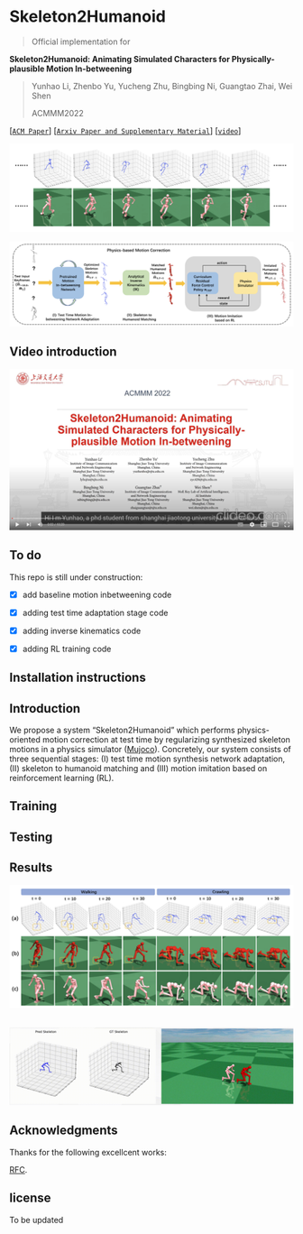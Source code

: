 # Skeleton2Humanoid

> Official implementation for 
> 
**Skeleton2Humanoid: Animating Simulated Characters for Physically-plausible Motion In-betweening**
> 
> Yunhao Li, Zhenbo Yu, Yucheng Zhu, Bingbing Ni, Guangtao Zhai, Wei Shen
> 
> ACMMM2022 

[[`ACM Paper`](https://dl.acm.org/doi/abs/10.1145/3503161.3548093)]
[[`Arxiv Paper and Supplementary Material`](https://arxiv.org/pdf/2210.04294.pdf)]
[[`video`](https://www.youtube.com/watch?v=TxBQw3V-ZZs)]


![Skeleton2Humanoid](images/inbetween_sample.png)


![Skeleton2Humanoid](images/skeleton2humanoid.png)

## Video introduction

[![video](images/video_cut.png)](https://www.youtube.com/watch?v=TxBQw3V-ZZs "video")




## To do
This repo is still under construction: 
- [x] add baseline motion inbetweening code
- [x] adding test time adaptation stage code
- [x] adding inverse kinematics code
- [x] adding RL training code



## Installation instructions

## Introduction
We propose a system “Skeleton2Humanoid” which performs physics-oriented motion correction at test time by regularizing synthesized skeleton motions in a physics simulator ([Mujoco](http://www.mujoco.org/)). Concretely, our system consists of three sequential stages: (I) test time motion synthesis network adaptation, (II) skeleton to humanoid matching and (III) motion imitation based on reinforcement learning (RL).

## Training

## Testing

## Results
![Skeleton2Humanoid](images/results.png)

<div align="center">
    <img src="images/aiming motion.gif", width="800" alt><br>
</div>

<div align="center">
    <img src="images/walking.gif", width="800" alt><br>
</div>



<!-- <!<div align="center">
    <img src="images/aiming motion.gif", width="600" alt><br>
</div> --> 


## Acknowledgments
Thanks for the following excellcent works:

[RFC](https://github.com/Khrylx/RFC).



<!-- ## Citation
If you find our work useful in your research, please cite our paper [skeleton2humanoid](https://arxiv.org/pdf/2210.04294.pdf):
```
@inproceedings{li2022skeleton2humanoid,
  title={Skeleton2Humanoid: Animating Simulated Characters for Physically-plausible Motion In-betweening},
  author={Li, Yunhao and Yu, Zhenbo and Zhu, Yucheng and Ni, Bingbing and Zhai, Guangtao and Shen, Wei},
  booktitle={Proceedings of the 30th ACM International Conference on Multimedia},
  pages={1493--1502},
  year={2022}
} -->

## license
To be updated
